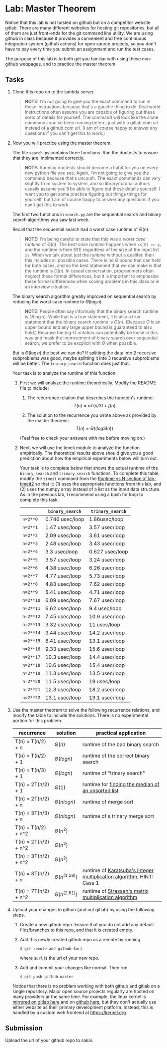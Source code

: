 # Lab: Master Theorem

Notice that this lab is not hosted on github but on a competitor website gitlab.
There are many different websites for hosting git repositories,
but all of them are just front-ends for the git command line utility.
We are using github in class because it provides a convenient and free continuous integration system (github actions) for open source projects,
so you don't have to pay every time you submit an assignment and run the test cases.

The purpose of this lab is to both get you familiar with using these non-github webpages, and to practice the master theorem.

## Tasks

1. Clone this repo on to the lambda server.

    > **NOTE:**
    > I'm not going to give you the exact command to run in these instructions because that's a gauche thing to do.
    > Real world instructions often assume you are capable of figuring out these sorts of details for yourself.
    > The command will look like the clone commands you've been running before, just with a gitlab.com url instead of a github.com url.
    > (I am of course happy to answer any questions if you can't get this to work.)

1. Now you will practice using the master theorem.

    The file `search.py` contains three functions.
    Run the doctests to ensure that they are implmented correctly.

    > **NOTE:**
    > Running doctests should become a habit for you on every new python file you see.
    > Again, I'm not going to give you the command because that's uncouth.
    > The exact commands can vary slightly from system to system,
    > and so library/tutorial authors usually assume you'll be able to figure out these details yourself.
    > I want you to get some practice figuring out things things for yourself,
    > but I am of course happy to answer any questions if you can't get this to work.

    The first two functions in `search.py` are the sequential search and binary search algorithms you saw last week.

    Recall that the sequential search had a worst case runtime of $\Theta(n)$.

    > **NOTE:**
    > I'm being careful to state that this was a *worst case runtime* of $\Theta(n)$.
    > The *best case runtime* happens when `xs[0] == y`,
    > and the runtime is then $\Theta(1)$ regardless of the size of the input list `xs`.
    > When we talk about just the *runtime* without a qualifer,
    > then this includes all possible cases.
    > There is no $\Theta$ bound that can hold for both cases,
    > and so the best statement that we can make is that the runtime is $O(n)$.
    > In casual conversation, programmers often neglect these formal differences,
    > but it is important to emphasize these formal differences when solving problems in this class or in an interview situation.

    The binary search algorithm greatly improved on sequential search by reducing the worst case runtime to $\Theta(\log n)$.

    > **NOTE:**
    > People often say informally that the binary search runtime is $O(\log n)$.
    > While that is a true statement, it is also a true statement that the binary search runtime is $O(n)$.
    > (Because $O$ is an upper bound and any large upper bound is guaranteed to also hold.)
    > Because the big-O notation can potentially be loose in this way and mask the improvement of binary search over sequential search,
    > we prefer to be excplicit with $\Theta$ when possible.

    But is $\Theta(\log n)$ the best we can do?
    If splitting the data into 2 recursive subproblems was good,
    maybe splitting it into 3 recursive subproblems will be better.
    The `trinary_search` function does just that.

    Your task is to analyze the runtime of this function.

    1. First we will analyze the runtime theoretically.
        Modify the README file to include:
    
        1. The recurrence relation that describes the function's runtime:
            $$T(n) = aT(n/3) + f(n)$$

        1. The solution to the recurrence you wrote above as provided by the master theorem:
            $$T(n) = \Theta((log3(n))$$

        (Feel free to check your answers with me before moving on.)
    
    1. Next, we will use the timeit module to analyze the function empirically.
        The theoretical results above should give you a good prediction about how the empirical experiments below will turn out.

        Your task is to complete below that shows the actual runtime of the `binary_search` and `trinary_search` functions.
        To complete this table, modify the `timeit` command from the [Runtime vs N section of lab-timeit2](https://github.com/mikeizbicki/lab-timeit2#runtime-vs-n) so that it: (1) uses the appropriate functions from this lab, and (2) uses the numpy array instead of a list as the input data structure.
        As in the previous lab, I recommend using a bash for loop to complete this task.

        |                | `binary_search`           | `trinary_search`      |
        | -------------- | ------------------------- | --------------------- | 
        | `n=2**0`       |      0.746 usec/loop                     |     1.86usec/loop                  |
        | `n=2**1`       |      1.47 usec/loop               |          3.57  usec/loop            |
        | `n=2**2`       |      2.09 usec/loop                     |    3.61 usec/loop                   |
        | `n=2**3`       |      2.48 usec/loop                     |    3.43 usec/loop                   |
        | `n=2**4`       |      3.3 usec/loop                     |     0.627 usec/loop                  |
        | `n=2**5`       |      3.57 usec/loop                     |    3.24 usec/loop                   |
        | `n=2**6`       |      4.38 usec/loop                    |   6.26 usec/loop                    |
        | `n=2**7`       |      4.77 usec/loop                    |   5.73 usec/loop                    |
        | `n=2**8`       |      4.83 usec/loop                   |    7.62 usec/loop                   |
        | `n=2**9`       |      5.41 usec/loop                     |    4.71 usec/loop                   |
        | `n=2**10`      |      6.09 usec/loop                     |    7.67 usec/loop                   |
        | `n=2**11`      |      6.62 usec/loop                     |    9.4 usec/loop                   |
        | `n=2**12`      |      7.45 usec/loop                     |    10.9 usec/loop                   |
        | `n=2**13`      |      9.32 usec/loop                     |     11 usec/loop                  |
        | `n=2**14`      |      9.44 usec/loop                     |     14.2 usec/loop                  |
        | `n=2**15`      |      8.41 usec/loop                     |     13.1 usec/loop                  |
        | `n=2**16`      |      9.33 usec/loop                     |     15.6 usec/loop                  |
        | `n=2**17`      |      10.3 usec/loop                     |     14.4 usec/loop                  |
        | `n=2**18`      |      10.6 usec/loop                     |     15.4 usec/loop                  |
        | `n=2**19`      |      11.3 usec/loop                     |     13.5 usec/loop                  |
        | `n=2**20`      |      11.5 usec/loop                     |     19 usec/loop                  |
        | `n=2**21`      |      12.3 usec/loop                     |     18.2 usec/loop                  |
        | `n=2**22`      |      13.1 usec/loop                     |     19.1 usec/loop                 |


1. Use the master theorem to solve the following recurrence relations,
    and modify the table to include the solutions.
    There is no experimental portion for this problem.

    | recurrence           | solution                       | practical application                     |
    | -------------------- | ------------------------------ | ----------------------------------------- |
    | T(n) = T(n/2) + n    | $\Theta(          n          )$ | runtime of the bad binary search          |
    | T(n) = T(n/2) + 1    | $\Theta(         logn           )$ | runtime of the correct binary search      |
    | T(n) = T(n/3) + 1    | $\Theta(         logn           )$ | runtime of "trinary search"               |
    | T(n) = 2T(n/2) + 1   | $\Theta(          1          )$ | runtime for [finding the median of an unsorted list](https://en.wikipedia.org/wiki/Quickselect) |
    | T(n) = 2T(n/2) + n   | $\Theta(          nlogn          )$ | runtime of merge sort                     |
    | T(n) = 3T(n/3) + n   | $\Theta(       nlogn             )$ | runtime of a trinary merge sort           |
    | T(n) = T(n/2) + n^2  | $\Theta(         n^2           )$ |                                           |
    | T(n) = 2T(n/2) + n^2 | $\Theta(          n^2          )$ |                                           |
    | T(n) = 3T(n/2) + n^2 | $\Theta(          n^2          )$ |                                           |
    | T(n) = 3T(n/2) + n   | $\Theta(         n^(1.58)           )$ | runtime of [Karatsuba's integer multiplication algorithm](https://en.wikipedia.org/wiki/Karatsuba_algorithm); HINT: Case 1 |
    | T(n) = 7T(n/2) + n^2 | $\Theta(         n^(2.81)           )$ | runtime of [Strassen's matrix multiplication algorithm](https://en.wikipedia.org/wiki/Strassen_algorithm) |

1. Upload your changes to github (and not gitlab) by using the following steps.

    1. Create a new github repo.
        Ensure that you do not add any default files/branches to this repo, and that it is created empty.

    1. Add this newly created github repo as a remote by running
        ```
        $ git remote add github $url
        ```
        where `$url` is the url of your new repo.

    1. Add and commit your changes like normal.
        Then run
        ```
        $ git push github master
        ```
    
    Notice that there is no problem working with both github and gitlab on a single repository.
    Major open source projects regularly are hosted on many providers ar the same time.
    For example, the linux kernel is [mirrored on gitlab here](https://gitlab.com/linux-kernel/linux) and on [github here](https://github.com/torvalds/linux),
    but they don't actually use either website as their primary development platform.
    Instead, this is handled by a custom web frontend at <https://kernel.org>.

## Submission

Upload the url of your github repo to sakai.
